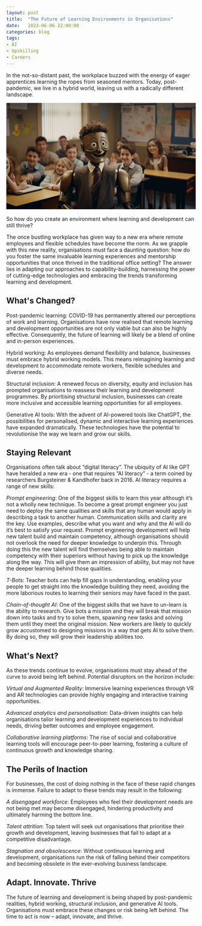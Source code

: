 ```yaml
---
layout: post
title:  "The Future of Learning Environments in Organisations"
date:   2023-06-06 22:00:00
categories: blog
tags:
- AI
- Upskilling
- Careers
---
```


In the not-so-distant past, the workplace buzzed with the energy of eager apprentices learning the ropes from seasoned mentors. Today, post-pandemic, we live in a hybrid world, leaving us with a radically different landscape. 

![A happy robot in a kids classroom](/assets/future-learn.png)

So how do you create an environment where learning and development can still thrive?
 <!--break-->

The once bustling workplace has given way to a new era where remote employees and flexible schedules have become the norm. As we grapple with this new reality, organisations must face a daunting question: how do you foster the same invaluable learning experiences and mentorship opportunities that once thrived in the traditional office setting? The answer lies in adapting our approaches to capability-building, harnessing the power of cutting-edge technologies and embracing the trends transforming learning and development. 
 
## What's Changed?
 
Post-pandemic learning: COVID-19 has permanently altered our perceptions of work and learning. Organisations have now realised that remote learning and development opportunities are not only viable but can also be highly effective. Consequently, the future of learning will likely be a blend of online and in-person experiences.
 
Hybrid working: As employees demand flexibility and balance, businesses must embrace hybrid working models. This means reimagining learning and development to accommodate remote workers, flexible schedules and diverse needs.
 
Structural inclusion: A renewed focus on diversity, equity and inclusion has prompted organisations to reassess their learning and development programmes. By prioritising structural inclusion, businesses can create more inclusive and accessible learning opportunities for all employees.
 
Generative AI tools: With the advent of AI-powered tools like ChatGPT, the possibilities for personalised, dynamic and interactive learning experiences have expanded dramatically. These technologies have the potential to revolutionise the way we learn and grow our skills.
 
## Staying Relevant
 
Organisations often talk about “digital literacy”. The ubiquity of AI like GPT have heralded a new era - one that requires “AI literacy” - a term coined by researchers Burgsteiner & Kandlhofer back in 2016. AI literacy requires a range of new skills:
 
*Prompt engineering*: One of the biggest skills to learn this year although it’s not a wholly new technique. To become a great prompt engineer you just need to deploy the same qualities and skills that any human would apply in describing a task to another human. Communication skills and clarity are the key. Use examples, describe what you want and why and the AI will do it’s best to satisfy your request. Prompt engineering development will help new talent build and maintain competency, although organisations should not overlook the need for deeper knowledge to underpin this.
Through doing this the new talent will find themselves being able to maintain competency with their superiors without having to pick up the knowledge along the way. This will give them an impression of ability, but may not have the deeper learning behind those qualities.
 
*T-Bots*: Teacher bots can help fill gaps in understanding, enabling your people to get straight into the knowledge building they need, avoiding the more laborious routes to learning their seniors may have faced in the past.

*Chain-of-thought AI*: One of the biggest skills that we have to un-learn is the ability to research. Give bots a mission and they will break that mission down into tasks and try to solve them, spawning new tasks and solving them until they meet the original mission. New workers are likely to quickly grow accustomed to designing missions in a way that gets AI to solve them. By doing so, they will grow their leadership abilities too.
 
## What's Next?
 
As these trends continue to evolve, organisations must stay ahead of the curve to avoid being left behind. Potential disruptors on the horizon include:
 
*Virtual and Augmented Reality*: Immersive learning experiences through VR and AR technologies can provide highly engaging and interactive training opportunities.
 
*Advanced analytics and personalisation*: Data-driven insights can help organisations tailor learning and development experiences to individual needs, driving better outcomes and employee engagement.
 
*Collaborative learning platforms*: The rise of social and collaborative learning tools will encourage peer-to-peer learning, fostering a culture of continuous growth and knowledge sharing.
 
## The Perils of Inaction
 
For businesses, the cost of doing nothing in the face of these rapid changes is immense. Failure to adapt to these trends may result in the following:
 
*A disengaged workforce*: Employees who feel their development needs are not being met may become disengaged, hindering productivity and ultimately harming the bottom line.
 
*Talent attrition*: Top talent will seek out organisations that prioritise their growth and development, leaving businesses that fail to adapt at a competitive disadvantage.
 
*Stagnation and obsolescence*: Without continuous learning and development, organisations run the risk of falling behind their competitors and becoming obsolete in the ever-evolving business landscape.
  
## Adapt. Innovate. Thrive
 
The future of learning and development is being shaped by post-pandemic realities, hybrid working, structural inclusion, and generative AI tools. Organisations must embrace these changes or risk being left behind. The time to act is now – adapt, innovate, and thrive.
